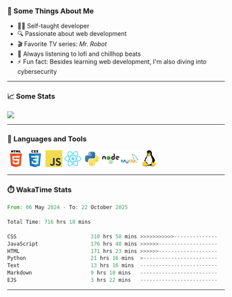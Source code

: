 ### 👋 Some Things About Me
- 👨‍💻 Self-taught developer  
- 🔍 Passionate about web development  
- 🎬 Favorite TV series: *Mr. Robot*  
- 🎵 Always listening to lofi and chillhop beats  
- ⚡ Fun fact: Besides learning web development, I'm also diving into cybersecurity  

---

### 📈 Some Stats
<a href="https://github.com/anuraghazra/github-readme-stats">
  <img height="150" align="center" src="https://github-readme-stats.vercel.app/api/top-langs/?username=anuraghazra&layout=donut-vertical" />
</a>

---

### 🧰 Languages and Tools
<p align="left">
  <img src="https://raw.githubusercontent.com/devicons/devicon/master/icons/html5/html5-original-wordmark.svg" alt="HTML5" width="40" height="40"/>
  <img src="https://raw.githubusercontent.com/devicons/devicon/master/icons/css3/css3-original-wordmark.svg" alt="CSS3" width="40" height="40"/>
  <img src="https://raw.githubusercontent.com/devicons/devicon/master/icons/javascript/javascript-original.svg" alt="JavaScript" width="40" height="40"/>
  <img src="https://raw.githubusercontent.com/devicons/devicon/master/icons/react/react-original.svg" alt="React" width="40" height="40"/>
  <img src="https://raw.githubusercontent.com/devicons/devicon/master/icons/python/python-original.svg" alt="Python" width="40" height="40"/>
  <img src="https://raw.githubusercontent.com/devicons/devicon/master/icons/nodejs/nodejs-original-wordmark.svg" alt="Node.js" width="40" height="40"/>
  <img src="https://raw.githubusercontent.com/devicons/devicon/master/icons/mysql/mysql-original-wordmark.svg" alt="MySQL" width="40" height="40"/>
  <img src="https://raw.githubusercontent.com/devicons/devicon/master/icons/linux/linux-original.svg" alt="Linux" width="40" height="40"/>
</p>

---

### ⏱️ WakaTime Stats

<!--START_SECTION:waka-->

```rust
From: 06 May 2024 - To: 22 October 2025

Total Time: 716 hrs 18 mins

CSS                        310 hrs 58 mins >>>>>>>>>>>--------------   43.32 %
JavaScript                 176 hrs 40 mins >>>>>>-------------------   24.61 %
HTML                       171 hrs 23 mins >>>>>>-------------------   23.88 %
Python                     21 hrs 16 mins  >------------------------   02.96 %
Text                       13 hrs 16 mins  -------------------------   01.85 %
Markdown                   9 hrs 18 mins   -------------------------   01.30 %
EJS                        3 hrs 22 mins   -------------------------   00.47 %
```

<!--END_SECTION:waka-->

---

<!--
**zeroex3c/zeroex3c** is a ✨ special ✨ repository because its `README.md` (this file) appears on your GitHub profile.

Here are some ideas to get you started:

- 🔭 I’m currently working on ...
- 🌱 I’m currently learning ...
- 👯 I’m looking to collaborate on ...
- 🤔 I’m looking for help with ...
- 💬 Ask me about ...
- 📫 How to reach me: ...
- 😄 Pronouns: ...
- ⚡ Fun fact: ...
-->
